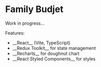 <h1> Family Bud<strong>jet</strong></h1>
<p>Work in progress...</p>

<p>Features:</p>
<ul>
   <li>__React__ (Vite, TypeScript)</li>
   <li>__Redux Toolkit__ for state management</li>
   <li>__Recharts__ for doughnut chart</li>
   <li>__React Styled Components__ for styles</li>
</ul>
